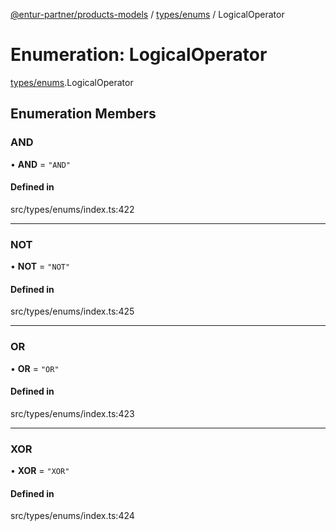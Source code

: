 [@entur-partner/products-models](../README.md) / [types/enums](../modules/types_enums.md) / LogicalOperator

# Enumeration: LogicalOperator

[types/enums](../modules/types_enums.md).LogicalOperator

## Enumeration Members

### AND

• **AND** = ``"AND"``

#### Defined in

src/types/enums/index.ts:422

___

### NOT

• **NOT** = ``"NOT"``

#### Defined in

src/types/enums/index.ts:425

___

### OR

• **OR** = ``"OR"``

#### Defined in

src/types/enums/index.ts:423

___

### XOR

• **XOR** = ``"XOR"``

#### Defined in

src/types/enums/index.ts:424
